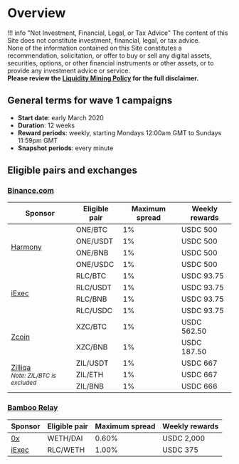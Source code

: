 # Overview

!!! info "Not Investment, Financial, Legal, or Tax Advice"
    The content of this Site does not constitute investment, financial, legal, or tax advice.<br>None of the information contained on this Site constitutes a recommendation, solicitation, or offer to buy or sell any digital assets, securities, options, or other financial instruments or other assets, or to provide any investment advice or service.<br>
    **Please review the [Liquidity Mining Policy](https://hummingbot.io/liquidity-mining-policy/) for the full disclaimer.**

## General terms for wave 1 campaigns

- **Start date**: early March 2020
- **Duration**: 12 weeks
- **Reward periods**: weekly, starting Mondays 12:00am GMT to Sundays 11:59pm GMT
- **Snapshot periods**: every minute

## Eligible pairs and exchanges

### [Binance.com](https://binance.com)

<table>
  <thead>
    <th>Sponsor</th>
    <th>Eligible pair</th>
    <th>Maximum spread</th>
    <th>Weekly rewards</th>
  </thead>
  <tbody>
    <tr>
      <td rowspan="4"><a href="https://www.coingecko.com/en/coins/harmony">Harmony</a></td>
      <td>ONE/BTC</td>
      <td>1%</td>
      <td>USDC 500</td>
    </tr>
    <tr>
      <td>ONE/USDT</td>
      <td>1%</td>
      <td>USDC 500</td>
    </tr>
    <tr>
      <td>ONE/BNB</td>
      <td>1%</td>
      <td>USDC 500</td>
    </tr>
    <tr>
      <td>ONE/USDC</td>
      <td>1%</td>
      <td>USDC 500</td>
    </tr>
    <tr>
      <td rowspan="4"><a href="https://www.coingecko.com/en/coins/iexec-rlc">iExec</a></td>
      <td>RLC/BTC</td>
      <td>1%</td>
      <td>USDC 93.75</td>
    </tr>
    <tr>
      <td>RLC/USDT</td>
      <td>1%</td>
      <td>USDC 93.75</td>
    </tr>
    <tr>
      <td>RLC/BNB</td>
      <td>1%</td>
      <td>USDC 93.75</td>
    </tr>
    <tr>
      <td>RLC/USDC</td>
      <td>1%</td>
      <td>USDC 93.75</td>
    </tr>
    <tr>
      <td rowspan="2"><a href="https://www.coingecko.com/en/coins/zcoin">Zcoin</a></td>
      <td>XZC/BTC</td>
      <td>1%</td>
      <td>USDC 562.50</td>
    </tr>
    <tr>
      <td>XZC/BNB</td>
      <td>1%</td>
      <td>USDC 187.50</td>
    </tr>
    <tr>
      <td rowspan="3"><a href="https://www.coingecko.com/en/coins/zil">Zilliqa</a><br><small><em>Note: ZIL/BTC is excluded</em><small></td>
      <td>ZIL/USDT</td>
      <td>1%</td>
      <td>USDC 667</td>
    </tr>
    <tr>
      <td>ZIL/ETH</td>
      <td>1%</td>
      <td>USDC 667</td>
    </tr>
    <tr>
      <td>ZIL/BNB</td>
      <td>1%</td>
      <td>USDC 666</td>
    </tr>
  </tbody>
</table>

### [Bamboo Relay](https://bamboorelay.com/)

<table>
  <thead>
    <th>Sponsor</th>
    <th>Eligible pair</th>
    <th>Maximum spread</th>
    <th>Weekly rewards</th>
  </thead>
  <tbody>
    <tr>
      <td><a href="https://www.coingecko.com/en/coins/0x">0x</a></td>
      <td>WETH/DAI</td>
      <td>0.60%</td>
      <td>USDC 2,000</td>
    </tr>
    <tr>
      <td><a href="https://www.coingecko.com/en/coins/weth">iExec</a></td>
      <td>RLC/WETH</td>
      <td>1.00%</td>
      <td>USDC 375</td>
    </tr>
  </tbody>
</table>
